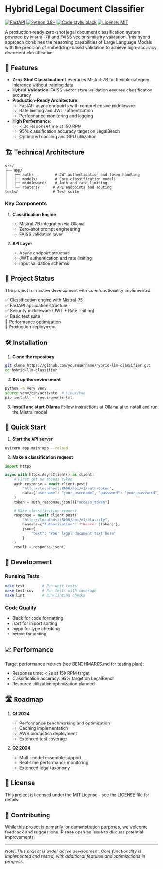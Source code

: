 # Hybrid Legal Document Classifier

[![FastAPI](https://img.shields.io/badge/FastAPI-0.104.1+-blue.svg)](https://fastapi.tiangolo.com)
[![Python 3.8+](https://img.shields.io/badge/python-3.8+-blue.svg)](https://www.python.org/downloads/)
[![Code style: black](https://img.shields.io/badge/code%20style-black-000000.svg)](https://github.com/psf/black)
[![License: MIT](https://img.shields.io/badge/License-MIT-yellow.svg)](https://opensource.org/licenses/MIT)

A production-ready zero-shot legal document classification system powered by Mistral-7B and FAISS vector similarity validation. This hybrid approach combines the reasoning capabilities of Large Language Models with the precision of embedding-based validation to achieve high-accuracy document classification.

## 🚀 Features

- **Zero-Shot Classification**: Leverages Mistral-7B for flexible category inference without training data
- **Hybrid Validation**: FAISS vector store validation ensures classification accuracy
- **Production-Ready Architecture**:
  - FastAPI async endpoints with comprehensive middleware
  - Rate limiting and JWT authentication
  - Performance monitoring and logging
- **High Performance**:
  - < 2s response time at 150 RPM
  - 95% classification accuracy target on LegalBench
  - Optimized caching and GPU utilization

## 🏗️ Technical Architecture

```
src/
├── app/
│   ├── auth/          # JWT authentication and token handling
│   ├── models/        # Core classification models
│   ├── middleware/    # Auth and rate limiting
│   └── routers/      # API endpoints and routing
tests/                # Test suite
```

### Key Components

1. **Classification Engine**

   - Mistral-7B integration via Ollama
   - Zero-shot prompt engineering
   - FAISS validation layer

2. **API Layer**
   - Async endpoint structure
   - JWT authentication and rate limiting
   - Input validation schemas

## 🚦 Project Status

The project is in active development with core functionality implemented:

✅ Classification engine with Mistral-7B  
✅ FastAPI application structure  
✅ Security middleware (JWT + Rate limiting)  
✅ Basic test suite  
🚧 Performance optimization  
🚧 Production deployment

## 🛠️ Installation

1. **Clone the repository**

```bash
git clone https://github.com/yourusername/hybrid-llm-classifier.git
cd hybrid-llm-classifier
```

2. **Set up the environment**

```bash
python -m venv venv
source venv/bin/activate  # Linux/Mac
pip install -r requirements.txt
```

3. **Install and start Ollama**
   Follow instructions at [Ollama.ai](https://ollama.ai) to install and run the Mistral model

## 🚀 Quick Start

1. **Start the API server**

```bash
uvicorn app.main:app --reload
```

2. **Make a classification request**

```python
import httpx

async with httpx.AsyncClient() as client:
    # First get an access token
    auth_response = await client.post(
        "http://localhost:8000/api/v1/auth/token",
        data={"username": "your_username", "password": "your_password"}
    )
    token = auth_response.json()["access_token"]

    # Make classification request
    response = await client.post(
        "http://localhost:8000/api/v1/classify",
        headers={"Authorization": f"Bearer {token}"},
        json={
            "text": "Your legal document text here"
        }
    )
    result = response.json()
```

## 🧪 Development

### Running Tests

```bash
make test        # Run unit tests
make test-cov    # Run tests with coverage
make lint        # Run linting checks
```

### Code Quality

- Black for code formatting
- isort for import sorting
- mypy for type checking
- pytest for testing

## 📈 Performance

Target performance metrics (see BENCHMARKS.md for testing plan):

- Response time: < 2s at 150 RPM target
- Classification accuracy: 95% target on LegalBench
- Resource utilization optimization planned

## 🛣️ Roadmap

1. **Q1 2024**

   - Performance benchmarking and optimization
   - Caching implementation
   - AWS production deployment
   - Extended test coverage

2. **Q2 2024**
   - Multi-model ensemble support
   - Real-time performance monitoring
   - Extended legal taxonomy

## 📄 License

This project is licensed under the MIT License - see the LICENSE file for details.

## 🤝 Contributing

While this project is primarily for demonstration purposes, we welcome feedback and suggestions. Please open an issue to discuss potential improvements.

---

_Note: This project is under active development. Core functionality is implemented and tested, with additional features and optimizations in progress._
